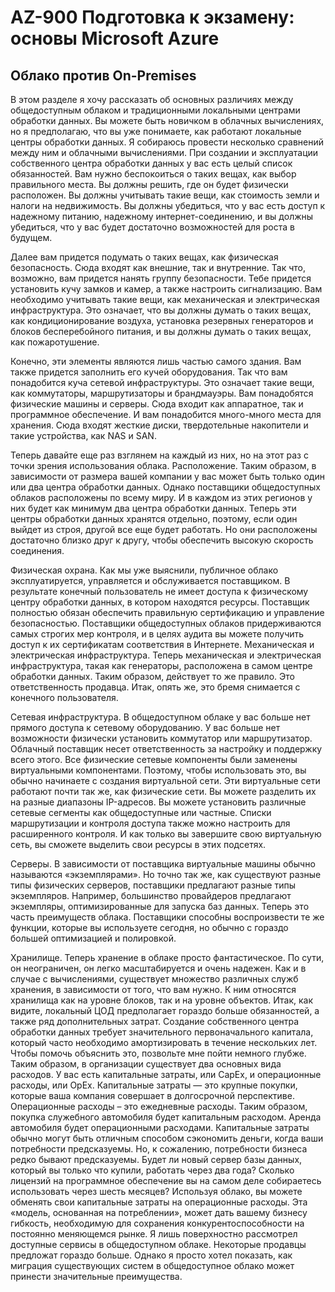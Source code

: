 # AZ-900 Подготовка к экзамену: основы Microsoft Azure

## Облако против On-Premises


В этом разделе я хочу рассказать об основных различиях между общедоступным облаком и традиционными локальными центрами обработки данных. Вы можете быть новичком в облачных вычислениях, но я предполагаю, что вы уже понимаете, как работают локальные центры обработки данных. Я собираюсь провести несколько сравнений между ним и облачными вычислениями. При создании и эксплуатации собственного центра обработки данных у вас есть целый список обязанностей. Вам нужно беспокоиться о таких вещах, как выбор правильного места. Вы должны решить, где он будет физически расположен. Вы должны учитывать такие вещи, как стоимость земли и налоги на недвижимость. Вы должны убедиться, что у вас есть доступ к надежному питанию, надежному интернет-соединению, и вы должны убедиться, что у вас будет достаточно возможностей для роста в будущем.

Далее вам придется подумать о таких вещах, как физическая безопасность. Сюда входят как внешние, так и внутренние. Так что, возможно, вам придется нанять группу безопасности. Тебе придется установить кучу замков и камер, а также настроить сигнализацию. Вам необходимо учитывать такие вещи, как механическая и электрическая инфраструктура. Это означает, что вы должны думать о таких вещах, как кондиционирование воздуха, установка резервных генераторов и блоков бесперебойного питания, и вы должны думать о таких вещах, как пожаротушение.


Конечно, эти элементы являются лишь частью самого здания. Вам также придется заполнить его кучей оборудования. Так что вам понадобится куча сетевой инфраструктуры. Это означает такие вещи, как коммутаторы, маршрутизаторы и брандмауэры. Вам понадобятся физические машины и серверы. Сюда входит как аппаратное, так и программное обеспечение. И вам понадобится много-много места для хранения. Сюда входят жесткие диски, твердотельные накопители и такие устройства, как NAS и SAN.

Теперь давайте еще раз взглянем на каждый из них, но на этот раз с точки зрения использования облака. Расположение. Таким образом, в зависимости от размера вашей компании у вас может быть только один или два центра обработки данных. Однако поставщики общедоступных облаков расположены по всему миру. И в каждом из этих регионов у них будет как минимум два центра обработки данных. Теперь эти центры обработки данных хранятся отдельно, поэтому, если один выйдет из строя, другой все еще будет работать. Но они расположены достаточно близко друг к другу, чтобы обеспечить высокую скорость соединения.

Физическая охрана. Как мы уже выяснили, публичное облако эксплуатируется, управляется и обслуживается поставщиком. В результате конечный пользователь не имеет доступа к физическому центру обработки данных, в котором находятся ресурсы. Поставщик полностью обязан обеспечить правильную сертификацию и управление безопасностью. Поставщики общедоступных облаков придерживаются самых строгих мер контроля, и в целях аудита вы можете получить доступ к их сертификатам соответствия в Интернете. Механическая и электрическая инфраструктура. Теперь механическая и электрическая инфраструктура, такая как генераторы, расположена в самом центре обработки данных. Таким образом, действует то же правило. Это ответственность продавца. Итак, опять же, это бремя снимается с конечного пользователя.

Сетевая инфраструктура. В общедоступном облаке у вас больше нет прямого доступа к сетевому оборудованию. У вас больше нет возможности физически установить коммутатор или маршрутизатор. Облачный поставщик несет ответственность за настройку и поддержку всего этого. Все физические сетевые компоненты были заменены виртуальными компонентами. Поэтому, чтобы использовать это, вы обычно начинаете с создания виртуальной сети. Эти виртуальные сети работают почти так же, как физические сети. Вы можете разделить их на разные диапазоны IP-адресов. Вы можете установить различные сетевые сегменты как общедоступные или частные. Списки маршрутизации и контроля доступа также можно настроить для расширенного контроля. И как только вы завершите свою виртуальную сеть, вы сможете выделить свои ресурсы в этих подсетях.



Серверы. В зависимости от поставщика виртуальные машины обычно называются «экземплярами». Но точно так же, как существуют разные типы физических серверов, поставщики предлагают разные типы экземпляров. Например, большинство провайдеров предлагают экземпляры, оптимизированные для запуска баз данных. Теперь это часть преимуществ облака. Поставщики способны воспроизвести те же функции, которые вы используете сегодня, но обычно с гораздо большей оптимизацией и полировкой.


Хранилище. Теперь хранение в облаке просто фантастическое. По сути, он неограничен, он легко масштабируется и очень надежен. Как и в случае с вычислениями, существует множество различных служб хранения, в зависимости от того, что вам нужно. К ним относятся хранилища как на уровне блоков, так и на уровне объектов. Итак, как видите, локальный ЦОД предполагает гораздо больше обязанностей, а также ряд дополнительных затрат. Создание собственного центра обработки данных требует значительного первоначального капитала, который часто необходимо амортизировать в течение нескольких лет. Чтобы помочь объяснить это, позвольте мне пойти немного глубже. Таким образом, в организации существует два основных вида расходов. У вас есть капитальные затраты, или CapEx, и операционные расходы, или OpEx. Капитальные затраты — это крупные покупки, которые ваша компания совершает в долгосрочной перспективе. Операционные расходы – это ежедневные расходы. Таким образом, покупка служебного автомобиля будет капитальным расходом. Аренда автомобиля будет операционными расходами. Капитальные затраты обычно могут быть отличным способом сэкономить деньги, когда ваши потребности предсказуемы. Но, к сожалению, потребности бизнеса редко бывают предсказуемы. Будет ли новый сервер базы данных, который вы только что купили, работать через два года? Сколько лицензий на программное обеспечение вы на самом деле собираетесь использовать через шесть месяцев? Используя облако, вы можете обменять свои капитальные затраты на операционные расходы. Эта «модель, основанная на потреблении», может дать вашему бизнесу гибкость, необходимую для сохранения конкурентоспособности на постоянно меняющемся рынке. Я лишь поверхностно рассмотрел доступные сервисы в общедоступном облаке. Некоторые продавцы предложат гораздо больше. Однако я просто хотел показать, как миграция существующих систем в общедоступное облако может принести значительные преимущества.
